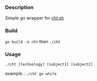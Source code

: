 ### Description

Simple go wrapper for [cht.sh](https://cht.sh)

### Build

`go build -o cht` then `./cht`

### Usage

`./cht [technology] [subject1] [subject2]`

example : `./cht go while`
